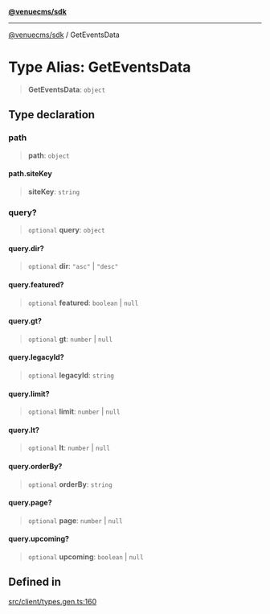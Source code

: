 [**@venuecms/sdk**](../README.md)

***

[@venuecms/sdk](../README.md) / GetEventsData

# Type Alias: GetEventsData

> **GetEventsData**: `object`

## Type declaration

### path

> **path**: `object`

#### path.siteKey

> **siteKey**: `string`

### query?

> `optional` **query**: `object`

#### query.dir?

> `optional` **dir**: `"asc"` \| `"desc"`

#### query.featured?

> `optional` **featured**: `boolean` \| `null`

#### query.gt?

> `optional` **gt**: `number` \| `null`

#### query.legacyId?

> `optional` **legacyId**: `string`

#### query.limit?

> `optional` **limit**: `number` \| `null`

#### query.lt?

> `optional` **lt**: `number` \| `null`

#### query.orderBy?

> `optional` **orderBy**: `string`

#### query.page?

> `optional` **page**: `number` \| `null`

#### query.upcoming?

> `optional` **upcoming**: `boolean` \| `null`

## Defined in

[src/client/types.gen.ts:160](https://github.com/venuecms/sdk/blob/5b4cd028834bd354af42c2350c53afae614ed54f/src/client/types.gen.ts#L160)
